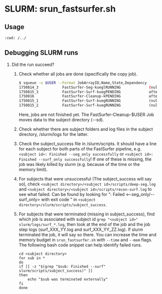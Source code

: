 SLURM: srun_fastsurfer.sh
=========================

Usage
-----

```{command-output} ./srun_fastsurfer.sh --help
:cwd: /../
```

Debugging SLURM runs
--------------------

1. Did the run succeed?

   1. Check whether all jobs are done (specifically the copy job).
      ```bash
      $ squeue -u $USER --Format JobArrayID,Name,State,Dependency
      1750814_3           FastSurfer-Seg-kueglRUNNING             (null)
      1750815_3           FastSurfer-Surf-kuegPENDING             aftercorr:1750814_*(
      1750816             FastSurfer-Cleanup-kPENDING             afterany:1750815_*(u
      1750815_1           FastSurfer-Surf-kuegRUNNING             (null)
      1750815_2           FastSurfer-Surf-kuegRUNNING             (null)
      ```
      Here, jobs are not finished yet. The FastSurfer-Cleanup-$USER Job moves data to the subject directory (--sd).

   2. Check whether there are subject folders and log files in the subject directory, <subject directory>/slurm/logs for the latter.

   3. Check the subject_success file in <subject directory>/slurm/scripts. It should have a line for each subject for both parts of the FastSurfer pipeline, e.g. `<subject id>: Finished --seg_only successfully` or `<subject id>: Finished --surf_only successfully`! If one of these is missing, the job was likely killed by slurm (e.g. because of the time or the memory limit).

   4. For subjects that were unsuccessful (The subject_success will say so), check `<subject directory>/<subject id>/scripts/deep-seg.log` and `<subject directory>/<subject id>/scripts/recon-surf.log` to see what failed.
      Can be found by looking for "<subject id>: Failed <--seg_only/--surf_only> with exit code <return code>" in `<subject directory>/slurm/scripts/subject_success`.

   5. For subjects that were terminated (missing in subject_success), find which job is associated with subject id `grep "<subject id>" slurm/logs/surf_*.log`, then look at the end of the job and the job step logs (surf_XXX_YY.log and surf_XXX_YY_ZZ.log). If slurm terminated the job, it will say so there. You can increase the time and memory budget in `srun_fastsurfer.sh` with `--time` and `--mem` flags.
      The following bash code snippet can help identify failed runs.
      ```
      cd <subject directory>
      for sub in *
      do
      if [[ -z "$(grep "$sub: Finished --surf" slurm/scripts/subject_success)" ]]
      then
          echo "$sub was terminated externally"
      fi
      done
      ```

